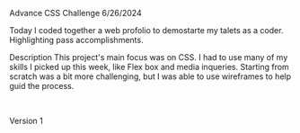 Advance CSS Challenge 6/26/2024

Today I coded together a web profolio to demostarte my talets as a coder. Highlighting pass accomplishments.

Description
This project's main focus was on CSS. I had to use many of my skills I picked up this week, like Flex box and media inqueries. 
Starting from scratch was a bit more challenging, but I was able to use wireframes to help guid the process.

<img scr=".\Assets\Profolio 1.PNG">
<img scr=".\Assets\Profolio 2.PNG">

Version 1